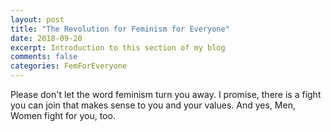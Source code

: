 ```yaml
---
layout: post
title: "The Revolution for Feminism for Everyone"
date: 2018-09-20
excerpt: Introduction to this section of my blog
comments: false
categories: FemForEveryone
---
```


Please don't let the word feminism turn you away. I promise, there is a fight you can join that makes sense to you and your values.
And yes, Men, Women fight for you, too.
